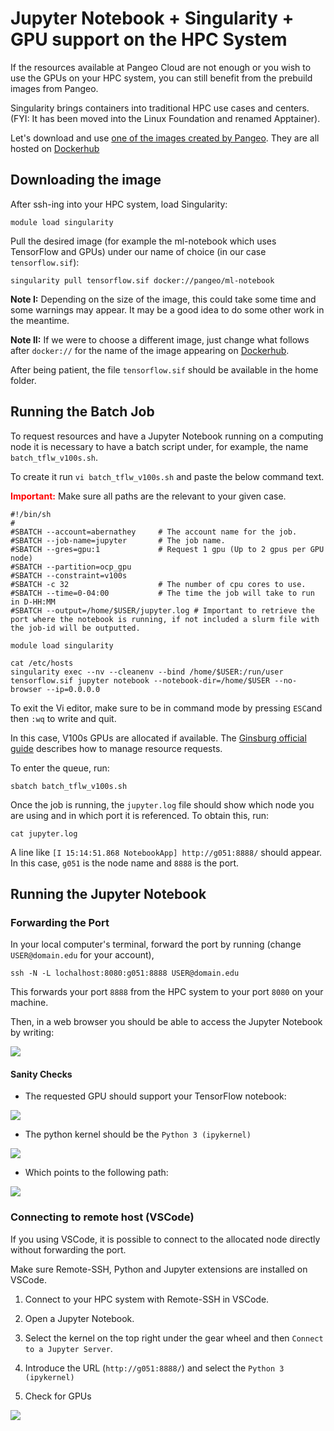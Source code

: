 # Jupyter Notebook + Singularity + GPU support on the HPC System 

If the resources available at Pangeo Cloud are not enough or you wish to use the GPUs on your HPC system, you can still benefit from the prebuild images from Pangeo.

Singularity brings containers into traditional HPC use cases and centers. (FYI: It has been moved into the Linux Foundation and renamed Apptainer).

Let's download and use [one of the images created by Pangeo](https://github.com/pangeo-data/pangeo-docker-images). They are all hosted on [Dockerhub](https://hub.docker.com/u/pangeo)

## Downloading the image

After ssh-ing into your HPC system, load Singularity:

```
module load singularity 
```

Pull the desired image (for example the ml-notebook which uses TensorFlow and GPUs) under our name of choice (in our case `tensorflow.sif`):

```
singularity pull tensorflow.sif docker://pangeo/ml-notebook
```

**Note I:** Depending on the size of the image, this could take some time and some warnings may appear. It may be a good idea to do some other work in the meantime.

**Note II:** If we were to choose a different image, just change what follows after `docker://` for the name of the image appearing on  [Dockerhub](https://hub.docker.com/u/pangeo).

After being patient, the file `tensorflow.sif` should be available in the home folder.

## Running the Batch Job

To request resources and have a Jupyter Notebook running on a computing node it is necessary to have a batch script under, for example, the name `batch_tflw_v100s.sh`.

To create it run `vi batch_tflw_v100s.sh` and paste the below command text.

<span style="color:red">**Important:**</span> Make sure all paths are the relevant to your given case.

```
#!/bin/sh
#
#SBATCH --account=abernathey     # The account name for the job.
#SBATCH --job-name=jupyter       # The job name.
#SBATCH --gres=gpu:1             # Request 1 gpu (Up to 2 gpus per GPU node)
#SBATCH --partition=ocp_gpu
#SBATCH --constraint=v100s
#SBATCH -c 32                    # The number of cpu cores to use.
#SBATCH --time=0-04:00           # The time the job will take to run in D-HH:MM
#SBATCH --output=/home/$USER/jupyter.log # Important to retrieve the port where the notebook is running, if not included a slurm file with the job-id will be outputted. 

module load singularity

cat /etc/hosts
singularity exec --nv --cleanenv --bind /home/$USER:/run/user tensorflow.sif jupyter notebook --notebook-dir=/home/$USER --no-browser --ip=0.0.0.0
```

To exit the Vi editor, make sure to be in command mode by pressing `ESC`and then `:wq` to write and quit.

In this case, V100s GPUs are allocated if available. The [Ginsburg official guide](https://confluence.columbia.edu/confluence/display/rcs/Ginsburg+-+Job+Examples#GinsburgJobExamples-GPU(CUDAC/C++)) describes how to manage resource requests.

To enter the queue, run:

```
sbatch batch_tflw_v100s.sh
```

Once the job is running, the `jupyter.log` file should show which node you are using and in which port it is referenced. To obtain this, run:

```
cat jupyter.log
```

A line like `[I 15:14:51.868 NotebookApp] http://g051:8888/` should appear. In this case, `g051` is the node name and `8888` is the port.

## Running the Jupyter Notebook

### Forwarding the Port

In your local computer's terminal, forward the port by running (change `USER@domain.edu` for your account),

```
ssh -N -L lochalhost:8080:g051:8888 USER@domain.edu
```

This forwards your port `8888` from the HPC system to your port `8080` on your machine.

Then, in a web browser you should be able to access the Jupyter Notebook by writing:  

![](https://i.imgur.com/ezXUVEv.png)

#### Sanity Checks

- The requested GPU should support your TensorFlow notebook:

![](https://i.imgur.com/g9tzOiQ.png)

- The python kernel should be the `Python 3 (ipykernel)`

![](https://i.imgur.com/CwTHtZk.png)

- Which points to the following path:

![](https://i.imgur.com/Lz3N88g.png)

### Connecting to remote host (VSCode)

If you using VSCode, it is possible to connect to the allocated node directly without forwarding the port.

Make sure Remote-SSH, Python and Jupyter extensions are installed on VSCode.

1. Connect to your HPC system with Remote-SSH in VSCode.

2. Open a Jupyter Notebook.

3. Select the kernel on the top right under the gear wheel and then `Connect to a Jupyter Server`.

4. Introduce the URL (`http://g051:8888/`) and select the `Python 3 (ipykernel)`

5. Check for GPUs

![](https://i.imgur.com/XJp5IZd.png)
